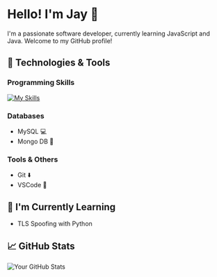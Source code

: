 # Hello! I'm Jay 👋

I'm a passionate software developer, currently learning JavaScript and Java. Welcome to my GitHub profile!

## 🔧 Technologies & Tools

### Programming Skills

[![My Skills](https://skillicons.dev/icons?i=js,html,css,wasm)](https://skillicons.dev)

### Databases

- MySQL 💻
- Mongo DB 🍃
  
### Tools & Others

- Git ⬇️
- VSCode 💪

## 🌱 I'm Currently Learning

- TLS Spoofing with Python

## 📈 GitHub Stats

![Your GitHub Stats](https://github-readme-stats.vercel.app/api?username=jaydnepic&show_icons=true&count_private=true&hide=prs&theme=radical)
